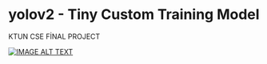 # yolov2 - Tiny Custom Training Model
KTUN CSE FİNAL PROJECT 

[![IMAGE ALT TEXT](http://img.youtube.com/vi/O_n1pSPC080/0.jpg)](http://www.youtube.com/watch?v=O_n1pSPC080 "Video Title")

